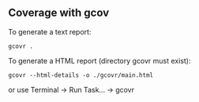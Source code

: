 ## Coverage with gcov
To generate a text report:
```
gcovr .
```
To generate a HTML report (directory gcovr must exist):
```
gcovr --html-details -o ./gcovr/main.html
```
or use Terminal -> Run Task... -> gcovr